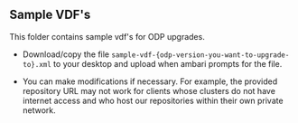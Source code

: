 ## Sample VDF's

This folder contains sample vdf's for ODP upgrades.

- Download/copy the file `sample-vdf-{odp-version-you-want-to-upgrade-to}.xml` to your desktop and upload when ambari prompts for the file.

- You can make modifications if necessary. For example, the provided repository URL may not work for clients whose clusters do not have internet access and who host our repositories within their own private network. 